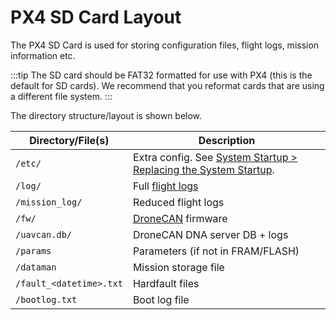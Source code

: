 # PX4 SD Card Layout

The PX4 SD Card is used for storing configuration files, flight logs, mission information etc.

:::tip
The SD card should be FAT32 formatted for use with PX4 (this is the default for SD cards).
We recommend that you reformat cards that are using a different file system.
:::

The directory structure/layout is shown below.

| Directory/File(s)             | Description                                                                              |
| ----------------------------- | ---------------------------------------------------------------------------------------- |
| `/etc/`                       | Extra config. See [System Startup > Replacing the System Startup][replace system start]. |
| `/log/`                       | Full [flight logs](../dev_log/logging.md)                                                |
| `/mission_log/`               | Reduced flight logs                                                                      |
| `/fw/`                        | [DroneCAN](../dronecan/README.md) firmware                                               |
| `/uavcan.db/`                 | DroneCAN DNA server DB + logs                                                            |
| `/params`                     | Parameters (if not in FRAM/FLASH)                                                        |
| `/dataman`                    | Mission storage file                                                                     |
| `/fault_<datetime>.txt` | Hardfault files                                                                          |
| `/bootlog.txt`                | Boot log file                                                                            |

[replace system start]: ../concept/system_startup.md#replacing-the-system-startup
